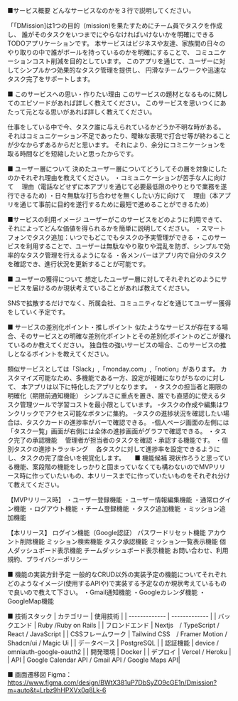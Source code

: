 ■サービス概要
どんなサービスなのかを３行で説明してください。

「「DMission]は1つの目的（mission)を果たすためにチーム員でタスクを作成し、
誰がそのタスクをいつまでにやらなければいけないかを明確にできるTODOアプリケーションです。
本サービスはビジネスや友達、家族間の日々のやり取りの中で誰がボールを持っているのかを明確にすることで、
コミュニケーションコスト削減を目的としています。
このアプリを通じて、ユーザーに対してシンプルかつ効果的なタスク管理を提供し、
円滑なチームワークや迅速なタスク完了をサポートします。

■ このサービスへの思い・作りたい理由
このサービスの題材となるものに関してのエピソードがあれば詳しく教えてください。
このサービスを思いつくにあたって元となる思いがあれば詳しく教えてください。

仕事をしている中で今、タスク誰に与えられているかどうか不明な時がある。
それはコミュニケーション不足であったり、曖昧な表現で打合せ等が終わることが少なからずあるからだと思います。
それにより、余分にコミニケーションを取る時間などを短縮したいと思ったからです。

■ ユーザー層について
決めたユーザー層についてどうしてその層を対象にしたのかそれぞれ理由を教えてください。
・コミュニケーションが苦手な人に向けて
　理由（電話などせずに本アプリを通じて必要最低限のやりとりで業務を遂行できるため)
・日々無駄な打ち合わせを無くしたい方に向けて
　理由（本アプリを通じて事前に目的を遂行するために最短で進めることができるため）


■サービスの利用イメージ
ユーザーがこのサービスをどのように利用できて、それによってどんな価値を得られるかを簡単に説明してください。
・スマートフォンでタスク追加：いつでもどこでもタスクの予実管理ができる
・このサービスを利用することで、ユーザーは無駄なやり取りや混乱を防ぎ、シンプルで効率的なタスク管理を行えるようになる
・各メンバーはアプリ内で自分のタスクを確認でき、進行状況を更新することが可能です。

■ ユーザーの獲得について
想定したユーザー層に対してそれぞれどのようにサービスを届けるのか現状考えていることがあれば教えてください。

SNSで拡散するだけでなく、所属会社、コミュニティなどを通じてユーザー獲得をしていく予定です。

■ サービスの差別化ポイント・推しポイント
似たようなサービスが存在する場合、そのサービスとの明確な差別化ポイントとその差別化ポイントのどこが優れているのか教えてください。
独自性の強いサービスの場合、このサービスの推しとなるポイントを教えてください。

類似サービスとしては「Slack」,「monday.com」,「notion」があります。
カスタマイズ可能なため、多機能である一方、設定が複雑になりがちなのに対して、
本アプリは以下に特化したアプリとなります。
・タスクの担当者と期限の明確化（期限前通知機能）
  シンプルさに重点を置き、誰でも直感的に使えるタスク管理ツールで学習コストを最小限としています。
  -タスクの作成や編集はワンクリックでアクセス可能なボタンに集約。
  -タスクの進捗状況を確認したい場合は、タスクカードの進捗率がバーで確認できる。
  -個人ページ画面の左側には「タスク一覧」画面が右側には全体の進捗画面がグラフで確認できる。
・タスク完了の承認機能
　管理者が担当者のタスクを確認・承認する機能です。
・個別タスクの進捗トラッキング
　各タスクに対して進捗率を設定できるようにし、タスクの完了度合いを視覚化します。
　
■ 機能候補
現状作ろうと思っている機能、案段階の機能をしっかりと固まっていなくても構わないのでMVPリリース時に作っていたいもの、本リリースまでに作っていたいものをそれぞれ分けて教えてください。

【MVPリリース時】
・ユーザー登録機能
・ユーザー情報編集機能
・通常ログイン機能
・ログアウト機能
・チーム登録機能
・タスク追加機能
・ミッション追加機能

【本リリース】
ログイン機能（Google認証）
パスワードリセット機能
アカウント削除機能
ミッション検索機能
タスク承認機能
ミッション一覧表示機能
個人ダッシュボード表示機能
チームダッシュボード表示機能
お問い合わせ、利用規約、プライバシーポリシー


■ 機能の実装方針予定
一般的なCRUD以外の実装予定の機能についてそれぞれどのようなイメージ(使用するAPIや)で実装する予定なのか現状考えているもので良いので教えて下さい。
・Gmail通知機能
・Googleカレンダ機能
・GoogleMap機能

■ 技術スタック
| カテゴリー  | 使用技術 |
| ------------- | ------------- |
| バックエンド  | Ruby /Ruby on Rails |
| フロンドエンド  | Nextjs　/ TypeScript / React / JavaScript |
| CSSフレームワーク  | Tailwind CSS　/ Framer Motion / Shadcn/ui / Magic Ui |
| データベース | PostgreSQL |
| 認証機能 | device / omniauth-google-oauth2 |
| 開発環境 | Docker |
| デプロイ | Vercel / Heroku |
| API | Google Calendar API / Gmail API / Google Maps API|

■ 画面遷移図
Figma：https://www.figma.com/design/BWtX381uP7DbSyZO9cGE1n/Dmission?m=auto&t=Lrbz9hHPXVx0q8Lk-6
